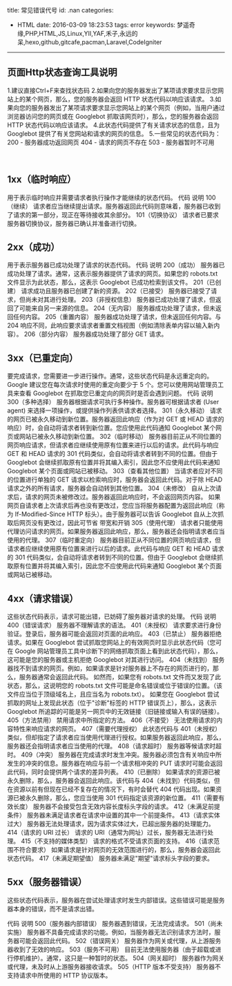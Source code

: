 title: 常见错误代号
id: .nan
categories:
  - HTML
date: 2016-03-09 18:23:53
tags: error
keywords: 梦遥奇缘,PHP,HTML,JS,Linux,YII,YAF,禾子,永远的呆,hexo,github,gitcafe,pacman,Laravel,CodeIgniter
---
## 页面Http状态查询工具说明
1.建议直接Ctrl+F来查找状态码
2.如果向您的服务器发出了某项请求要求显示您网站上的某个网页，那么，您的服务器会返回 HTTP 状态代码以响应该请求。
3.如果向您的服务器发出了某项请求要求显示您网站上的某个网页（例如，当用户通过浏览器访问您的网页或在 Googlebot 抓取该网页时），那么，您的服务器会返回 HTTP 状态代码以响应该请求。
4.此状态代码提供了有关请求状态的信息，且为 Googlebot 提供了有关您网站和请求的网页的信息。
5.一些常见的状态代码为：
200 - 服务器成功返回网页
404 - 请求的网页不存在
503 - 服务器暂时不可用

​
## 1xx（临时响应）

用于表示临时响应并需要请求者执行操作才能继续的状态代码。
代码 说明
100（继续） 请求者应当继续提出请求。服务器返回此代码则意味着，服务器已收到了请求的第一部分，现正在等待接收其余部分。
101（切换协议） 请求者已要求服务器切换协议，服务器已确认并准备进行切换。


## 2xx（成功）

用于表示服务器已成功处理了请求的状态代码。
代码 说明
200（成功） 服务器已成功处理了请求。通常，这表示服务器提供了请求的网页。如果您的 robots.txt 文件显示为此状态，那么，这表示 Googlebot 已成功检索到该文件。
201（已创建） 请求成功且服务器已创建了新的资源。
202（已接受） 服务器已接受了请求，但尚未对其进行处理。
203（非授权信息） 服务器已成功处理了请求，但返回了可能来自另一来源的信息。
204（无内容） 服务器成功处理了请求，但未返回任何内容。
205（重置内容） 服务器成功处理了请求，但未返回任何内容。与 204 响应不同，此响应要求请求者重置文档视图（例如清除表单内容以输入新内容）。
206（部分内容） 服务器成功处理了部分 GET 请求。


## 3xx（已重定向）

要完成请求，您需要进一步进行操作。通常，这些状态代码是永远重定向的。Google 建议您在每次请求时使用的重定向要少于 5 个。您可以使用网站管理员工具来查看 Googlebot 在抓取您已重定向的网页时是否会遇到问题。
代码 说明
300（多种选择） 服务器根据请求可执行多种操作。服务器可根据请求者 (User agent) 来选择一项操作，或提供操作列表供请求者选择。
301（永久移动） 请求的网页已被永久移动到新位置。服务器返回此响应（作为对 GET 或 HEAD 请求的响应）时，会自动将请求者转到新位置。您应使用此代码通知 Googlebot 某个网页或网站已被永久移动到新位置。
302（临时移动） 服务器目前正从不同位置的网页响应请求，但请求者应继续使用原有位置来进行以后的请求。此代码与响应 GET 和 HEAD 请求的 301 代码类似，会自动将请求者转到不同的位置。但由于 Googlebot 会继续抓取原有位置并将其编入索引，因此您不应使用此代码来通知 Googlebot 某个页面或网站已被移动。
303（查看其他位置） 当请求者应对不同的位置进行单独的 GET 请求以检索响应时，服务器会返回此代码。对于除 HEAD 请求之外的所有请求，服务器会自动转到其他位置。
304（未修改） 
自从上次请求后，请求的网页未被修改过。服务器返回此响应时，不会返回网页内容。
如果网页自请求者上次请求后再也没有更改过，您应当将服务器配置为返回此响应（称为 If-Modified-Since HTTP 标头）。由于服务器可以告诉 Googlebot 自从上次抓取后网页没有更改过，因此可节省 带宽和开销
305（使用代理） 请求者只能使用代理访问请求的网页。如果服务器返回此响应，那么，服务器还会指明请求者应当使用的代理。
307（临时重定向） 服务器目前正从不同位置的网页响应请求，但请求者应继续使用原有位置来进行以后的请求。此代码与响应 GET 和 HEAD 请求的 301 代码类似，会自动将请求者转到不同的位置。但由于 Googlebot 会继续抓取原有位置并将其编入索引，因此您不应使用此代码来通知 Googlebot 某个页面或网站已被移动。


## 4xx（请求错误）

这些状态代码表示，请求可能出错，已妨碍了服务器对请求的处理。
代码 说明
400（错误请求） 服务器不理解请求的语法。
401（未授权） 请求要求进行身份验证。登录后，服务器可能会返回对页面的此响应。
403（已禁止） 服务器拒绝请求。如果在 Googlebot 尝试抓取您网站上的有效网页时显示此状态代码（您可在 Google 网站管理员工具中诊断下的网络抓取页面上看到此状态代码），那么，这可能是您的服务器或主机拒绝 Googlebot 对其进行访问。
404（未找到） 
服务器找不到请求的网页。例如，如果请求是针对服务器上不存在的网页进行的，那么，服务器通常会返回此代码。
如然而，如果您有 robots.txt 文件而又发现了此状态，那么，这说明您的 robots.txt 文件可能是命名错误或位于错误的位置。（该文件应当位于顶级域名上，且应当名为 robots.txt）。
如果您在 Googlebot 尝试抓取的网址上发现此状态（位于"诊断"标签的 HTTP 错误页上），那么，这表示 Googlebot 所追踪的可能是另一网页中的无效链接（旧链接或输入有误的链接）。
405（方法禁用） 禁用请求中所指定的方法。
406（不接受） 无法使用请求的内容特性来响应请求的网页。
407（需要代理授权） 此状态代码与 401（未授权）类似，但却指定了请求者应当使用代理进行授权。如果服务器返回此响应，那么，服务器还会指明请求者应当使用的代理。
408（请求超时） 服务器等候请求时超时。
409（冲突） 服务器在完成请求时发生冲突。服务器必须包含有关响应中所发生的冲突的信息。服务器在响应与前一个请求相冲突的 PUT 请求时可能会返回此代码，同时会提供两个请求的差异列表。
410（已删除） 如果请求的资源已被永久删除，那么，服务器会返回此响应。该代码与 404（未找到）代码类似，但在资源以前有但现在已经不复存在的情况下，有时会替代 404 代码出现。如果资源已被永久删除，那么，您应当使用 301 代码指定该资源的新位置。
411（需要有效长度） 服务器不会接受包含无效内容长度标头字段的请求。
412（未满足前提条件） 服务器未满足请求者在请求中设置的其中一个前提条件。
413（请求实体过大） 服务器无法处理请求，因为请求实体过大，已超出服务器的处理能力。
414（请求的 URI 过长） 请求的 URI（通常为网址）过长，服务器无法进行处理。
415（不支持的媒体类型） 请求的格式不受请求页面的支持。
416（请求范围不符合要求） 如果请求是针对网页的无效范围进行的，那么，服务器会返回此状态代码。
417（未满足期望值） 服务器未满足"期望"请求标头字段的要求。


## 5xx（服务器错误）

这些状态代码表示，服务器在尝试处理请求时发生内部错误。这些错误可能是服务器本身的错误，而不是请求出错。

代码 说明
500（服务器内部错误） 服务器遇到错误，无法完成请求。
501（尚未实施） 服务器不具备完成请求的功能。例如，当服务器无法识别请求方法时，服务器可能会返回此代码。
502（错误网关） 服务器作为网关或代理，从上游服务器收到了无效的响应。
503（服务不可用） 目前无法使用服务器（由于超载或进行停机维护）。通常，这只是一种暂时的状态。
504（网关超时） 服务器作为网关或代理，未及时从上游服务器接收请求。
505（HTTP 版本不受支持） 服务器不支持请求中所使用的 HTTP 协议版本。
